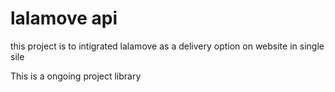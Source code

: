 # lalamove api

this project is to intigrated lalamove as a delivery option on website
in single sile 

This is a ongoing project library 
